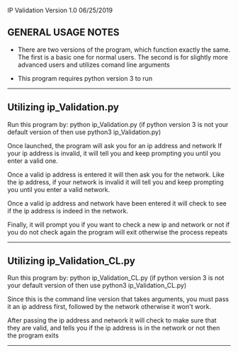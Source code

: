 IP Validation Version 1.0 06/25/2019

GENERAL USAGE NOTES
--------------------

- There are two versions of the program, which function exactly the same. 
  The first is a basic one for normal users. The second is for slightly
  more advanced users and utilizes comand line arguments

- This program requires python version 3 to run

--------------------------------------------------------------------------

Utilizing ip_Validation.py
----------------------------

Run this program by: python ip_Validation.py (if python version 3 is not 
your default version of then use python3 ip_Validation.py)

Once launched, the program will ask you for an ip address and network
If your ip address is invalid, it will tell you and keep prompting you
until you enter a valid one.

Once a valid ip address is entered it will then ask you for the network.
Like the ip address, if your network is invalid it will tell you and keep
prompting you until you enter a valid network.

Once a valid ip address and network have been entered it will check to see
if the ip address is indeed in the network.

Finally, it will prompt you if you want to check a new ip and network or not
if you do not check again the program will exit otherwise the process 
repeats

---------------------------------------------------------------------------


Utilizing ip_Validation_CL.py
-----------------------------

Run this program by: python ip_Validation_CL.py (if python version 3 is not 
your default version of then use python3 ip_Validation_CL.py)

Since this is the command line version that takes arguments, you must pass it 
an ip address first, followed by the network otherwise it won't work.

After passing the ip address and network it will check to make sure that they
are valid, and tells you if the ip address is in the network or not then the
program exits

-----------------------------------------------------------------------------
